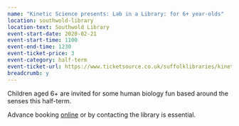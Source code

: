 ```yaml
---
name: "Kinetic Science presents: Lab in a Library: for 6+ year-olds"
location: southwold-library
location-text: Southwold Library
event-start-date: 2020-02-21
event-start-time: 1100
event-end-time: 1230
event-ticket-price: 3
event-category: half-term
event-ticket-url: https://www.ticketsource.co.uk/suffolklibraries/kinetic-science-presents-lab-in-a-library/e-lrpodz
breadcrumb: y
---
```


Children aged 6+ are invited for some human biology fun based around the senses this half-term.

Advance booking [online](https://www.ticketsource.co.uk/suffolklibraries/kinetic-science-presents-lab-in-a-library/e-lrpodz) or by contacting the library is essential.
